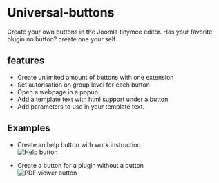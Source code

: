 # Universal-buttons
Create your own buttons in the Joomla tinymce editor.
Has your favorite plugin no button? create one your self

## features

 - Create unlimited amount of buttons with one extension
 - Set autorisation on group level for each button
 - Open a webpage in a popup.
 - Add a template text with html support under a button
 - Add parameters to use in your template text. 

## Examples

 - Create an help button with work instruction  
![Help button](https://user-images.githubusercontent.com/23451105/132658135-185bd1f8-0214-460b-87f2-ccfdda1a47c0.PNG)

 - Create a button for a plugin without a button  
![PDF viewer button](https://user-images.githubusercontent.com/23451105/132658115-819ec76f-618b-44de-a10c-9f5fc1f5f2aa.PNG)

